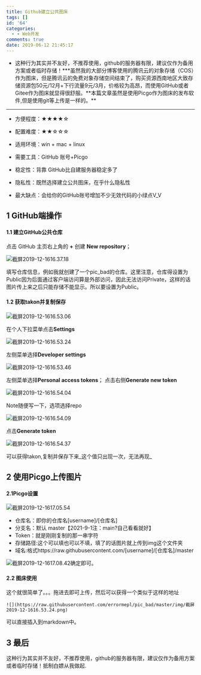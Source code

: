```yaml
---
title: Github建立公共图床
tags: []
id: '64'
categories:
  - - Web开发
comments: true
date: 2019-06-12 21:45:17
---
```


*   这种行为其实并不友好，不推荐使用，github的服务器有限，建议仅作为备用方案或者临时存储！\***虽然我的大部分博客使用的腾讯云的对象存储（COS）作为图床，但是腾讯云的免费对象存储空间结束了，购买资源西南地区大致存储资源包50元/12月+下行流量9元/3月，价格较为高昂，而使用GitHub或者Gitee作为图床就显得很舒服。**本篇文章虽然是使用Picgo作为图床的发布软件,但是使用git等上传是一样的。\*\*
    
*   * * *
    
*   方便程度：★★★★☆
    
*   配置难度：★★☆☆☆
    
*   适用环境：win + mac + linux
    
*   需要工具：GitHub 账号+Picgo
    
*   稳定性：背靠 GitHub比自建服务器稳定多了
    
*   隐私性：既然选择建立公共图床，在乎什么隐私性
    
*   最大缺点：会给你的GitHub账号增加不少无效代码的小绿点V_V
    

## 1 GitHub端操作

#### 1.1 建立GitHub公共仓库

点击 GitHub 主页右上角的 **+** 创建 **New repository**；

![截屏2019-12-1616.37.18](https://img.wush.cc/16311055228377.png?imageView2/0/format/webp/q/80)

填写仓库信息，例如我就创建了一个pic_bad的仓库。这里注意，仓库得设置为Public因为后面通过客户端访问算是外部访问，因此无法访问Private，这样的话图片传上来之后只能存储不能显示。所以要设置为Public。

#### 1.2 获取takon并复制保存

![截屏2019-12-1616.53.06](https://img.wush.cc/16311055228412.png?imageView2/0/format/webp/q/80)

在个人下拉菜单点击**Settings**

![截屏2019-12-1616.53.24](https://img.wush.cc/16311055228435.png?imageView2/0/format/webp/q/80)

左侧菜单选择**Developer settings**

![截屏2019-12-1616.53.46](https://img.wush.cc/16311055228460.png?imageView2/0/format/webp/q/80)

左侧菜单选择**Personal access tokens**； 点击右侧**Generate new token**

![截屏2019-12-1616.54.04](https://img.wush.cc/16311055228486.png?imageView2/0/format/webp/q/80)

Note随便写一下，选项选择repo

![截屏2019-12-1616.54.09](https://img.wush.cc/16311055228516.png?imageView2/0/format/webp/q/80)

点击**Generate token**

![截屏2019-12-1616.54.37](https://img.wush.cc/16311055228545.png?imageView2/0/format/webp/q/80)

可以获得takon,复制并保存下来_这个值只出现一次，无法再现_

## 2 使用Picgo上传图片

#### 2.1Picgo设置

![截屏2019-12-1617.05.54](https://img.wush.cc/16311055228577.png?imageView2/0/format/webp/q/80)

*   仓库名：即你的仓库名\[username\]/\[仓库名\]
*   分支名：默认 master【2021-9-1注：main?自己看看就好】
*   Token：就是刚刚复制的那一串字符
*   存储路径:这个可以填也可以不填，填了的话图片就上传到img这个文件夹
*   域名:格式https://raw.githubusercontent.com/\[username\]/\[仓库名\]/master

![截屏2019-12-1617.08.42](https://img.wush.cc/16311055228624.png?imageView2/0/format/webp/q/80)确定即可。

#### 2.2 图床使用

这个就很简单了。。。拖进去即可上传，然后可以获得一个类似于这样的地址

```
![](https://raw.githubusercontent.com/errormepl/pic_bad/master/img/截屏2019-12-1616.53.24.png)
```

可以直接插入到markdown中。

## 3 最后

这种行为其实并不友好，不推荐使用，github的服务器有限，建议仅作为备用方案或者临时存储！抵制白嫖从我做起.